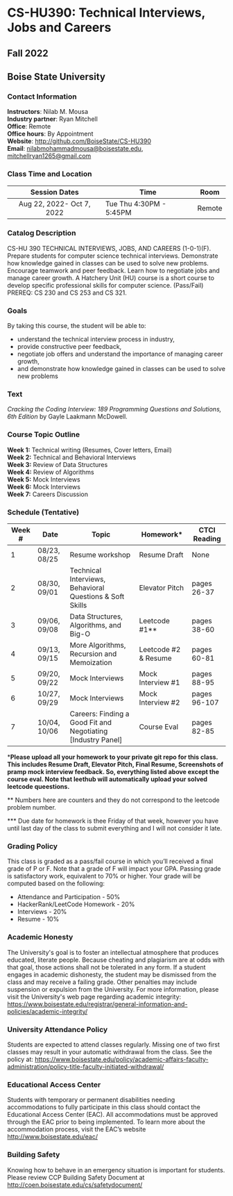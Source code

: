 # CS-HU390: Technical Interviews, Jobs and Careers
## Fall 2022
## Boise State University


### Contact Information

**Instructors**: Nilab M. Mousa  
**Industry partner**: Ryan Mitchell  
**Office**: Remote  
**Office hours**: By Appointment  
**Website**: http://github.com/BoiseState/CS-HU390  
**Email**: nilabmohammadmousa@boisestate.edu, mitchellryan1265@gmail.com  

### Class Time and Location
|     Session Dates     | Time                   | Room    |
|:---------------------:|------------------------|---------|
|Aug 22, 2022- Oct 7, 2022 | Tue Thu 4:30PM - 5:45PM | Remote |

### Catalog Description
CS-HU 390 TECHNICAL INTERVIEWS, JOBS, AND CAREERS (1-0-1)(F). Prepare students
for computer science technical interviews. Demonstrate how knowledge gained in
classes can be used to solve new problems. Encourage teamwork and peer feedback.
Learn how to negotiate jobs and manage career growth. A Hatchery Unit (HU) course
is a short course to develop specific professional skills for computer science.
(Pass/Fail) PREREQ: CS 230 and CS 253 and CS 321.

### Goals

By taking this course, the student will be able to:

* understand the technical interview process in industry,
* provide constructive peer feedback,
* negotiate job offers and understand the importance of managing career growth,
* and demonstrate how knowledge gained in classes can be used to solve new problems


### Text
*Cracking the Coding Interview: 189 Programming Questions and Solutions, 6th Edition* by
Gayle Laakmann McDowell.


### Course Topic Outline
**Week 1:** Technical writing (Resumes, Cover letters, Email)  
**Week 2:** Technical and Behavioral Interviews  
**Week 3:** Review of Data Structures  
**Week 4:** Review of Algorithms  
**Week 5:** Mock Interviews  
**Week 6:** Mock Interviews  
**Week 7:** Careers Discussion  

### Schedule (Tentative)
| Week # | Date         | Topic                                                        | Homework*                | CTCI Reading    |
|--------|--------------|--------------------------------------------------------------|--------------------------|-----------------|
| 1      | 08/23, 08/25 | Resume workshop                                              |Resume Draft              | None            |
| 2      | 08/30, 09/01 | Technical Interviews, Behavioral Questions & Soft Skills     |Elevator Pitch            | pages 26-37     |
| 3      | 09/06, 09/08 | Data Structures, Algorithms, and Big-O                       |Leetcode #1**             | pages 38-60     | 
| 4      | 09/13, 09/15 | More Algorithms, Recursion and Memoization                   |Leetcode #2 & Resume      | pages 60-81     |
| 5      | 09/20, 09/22 | Mock Interviews                                              |Mock Interview #1         | pages 88-95     |
| 6      | 10/27, 09/29 | Mock Interviews                                              |Mock Interview #2         | pages 96-107    |
| 7      | 10/04, 10/06 | Careers: Finding a Good Fit and Negotiating [Industry Panel] |Course Eval               | pages 82-85     |

***Please upload all your homework to your private git repo for this class. This includes Resume Draft, Elevator Pitch, Final Resume, Screenshots of pramp mock interview feedback. So, everything listed above except the course eval. 
Note that leethub will automatically upload your solved leetcode queestions.**

** Numbers here are counters and they do not correspond to the leetcode problem number.

*** Due date for homework is thee Friday of that week, however you have until last day of the class to submit everything and I will not consider it late. 


### Grading Policy
This class is graded as a pass/fail course in which you’ll received a final grade of P or
F. Note that a grade of F will impact your GPA. Passing grade is satisfactory work, equivalent
to 70% or higher. Your grade will be computed based on the following:

* Attendance and Participation - 50%
* HackerRank/LeetCode Homework - 20%
* Interviews - 20%
* Resume - 10%


### Academic Honesty
The University's goal is to foster an intellectual atmosphere that produces educated,
literate people. Because cheating and plagiarism are at odds with that goal, those
actions shall not be tolerated in any form. If a student engages in academic
dishonesty, the student may be dismissed from the class and may receive a failing
grade. Other penalties may include suspension or expulsion from the University.
For more information, please visit the University's web page regarding academic integrity:
https://www.boisestate.edu/registrar/general-information-and-policies/academic-integrity/


### University Attendance Policy
Students are expected to attend classes regularly. Missing one of two first classes
may result in your automatic withdrawal from the class. See the policy at:
https://www.boisestate.edu/policy/academic-affairs-faculty-administration/policy-title-faculty-initiated-withdrawal/

### Educational Access Center
Students with temporary or permanent disabilities needing accommodations to fully participate
in this class should contact the Educational Access Center (EAC). All accommodations must
be approved through the EAC prior to being implemented. To learn more about the accommodation
process, visit the EAC’s website http://www.boisestate.edu/eac/


### Building Safety
Knowing how to behave in an emergency situation is important for students.
Please review CCP Building Safety Document at
http://coen.boisestate.edu/cs/safetydocument/


